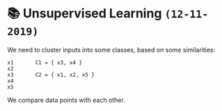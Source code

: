 # 📚 Unsupervised Learning `(12-11-2019)`

We need to cluster inputs into some classes, based on some similarities:

```
x1       C1 = { x3, x4 }
x2
x3       C2 = { x1, x2, x5 }
x4
x5
```

We compare data points with each other.
